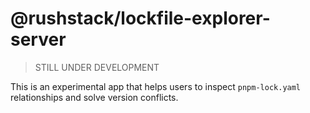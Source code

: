 # @rushstack/lockfile-explorer-server

> STILL UNDER DEVELOPMENT

This is an experimental app that helps users to inspect `pnpm-lock.yaml` relationships
and solve version conflicts.

